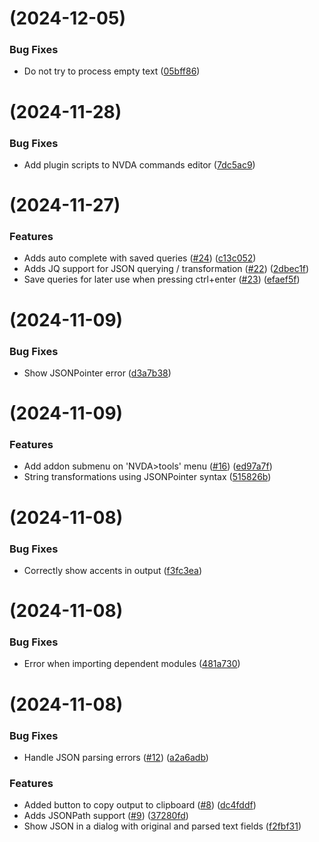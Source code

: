 #  (2024-12-05)

### Bug Fixes

* Do not try to process empty text ([05bff86](https://github.com/JosielSantos/nvda-json/commit/05bff8652c38caad18edfc36937020dbfa6f7ab9))

#  (2024-11-28)

### Bug Fixes

* Add plugin scripts to NVDA commands editor ([7dc5ac9](https://github.com/JosielSantos/nvda-json/commit/7dc5ac926d619690b473ea147c84135635ce5b18))

#  (2024-11-27)

### Features

* Adds auto complete with saved queries ([#24](https://github.com/JosielSantos/nvda-json/issues/24)) ([c13c052](https://github.com/JosielSantos/nvda-json/commit/c13c0522756b2c0f6078798bf941e33ed02cc8f0))
* Adds JQ support for JSON querying / transformation ([#22](https://github.com/JosielSantos/nvda-json/issues/22)) ([2dbec1f](https://github.com/JosielSantos/nvda-json/commit/2dbec1f951ef8e7a5186a5a271a0eb386e2e1b84))
* Save queries for later use when pressing ctrl+enter ([#23](https://github.com/JosielSantos/nvda-json/issues/23)) ([efaef5f](https://github.com/JosielSantos/nvda-json/commit/efaef5f18ae28e587a9ff800e551d260551008ee))

#  (2024-11-09)

### Bug Fixes

* Show JSONPointer error ([d3a7b38](https://github.com/JosielSantos/nvda-json/commit/d3a7b38af5689a0848e250213c3472eb9875e32c))

#  (2024-11-09)

### Features

* Add addon submenu on 'NVDA>tools' menu ([#16](https://github.com/JosielSantos/nvda-json/issues/16)) ([ed97a7f](https://github.com/JosielSantos/nvda-json/commit/ed97a7f6850ab78054e8132c605ee84ca8043584))
* String transformations using JSONPointer syntax ([515826b](https://github.com/JosielSantos/nvda-json/commit/515826b3a266449a1cfd8951b43673f4fb4e7ce3))

#  (2024-11-08)

### Bug Fixes

* Correctly show accents in output ([f3fc3ea](https://github.com/JosielSantos/nvda-json/commit/f3fc3ea40f769af863bc1c03786167170b0d392f))

#  (2024-11-08)

### Bug Fixes

* Error when importing dependent modules ([481a730](https://github.com/JosielSantos/nvda-json/commit/481a7307e178a0dd64ac16123878dfc4c9d7db24))

#  (2024-11-08)

### Bug Fixes

* Handle JSON parsing errors ([#12](https://github.com/JosielSantos/nvda-json/issues/12)) ([a2a6adb](https://github.com/JosielSantos/nvda-json/commit/a2a6adbc3ac0b70fbd7d6acdf13f469f20af8644))

### Features

* Added button to copy output to clipboard ([#8](https://github.com/JosielSantos/nvda-json/issues/8)) ([dc4fddf](https://github.com/JosielSantos/nvda-json/commit/dc4fddf944b1c037a80f3459816425021e8774d5))
* Adds JSONPath support ([#9](https://github.com/JosielSantos/nvda-json/issues/9)) ([37280fd](https://github.com/JosielSantos/nvda-json/commit/37280fd0cc0b4eff68d56a082ce73ea245616617))
* Show JSON in a dialog with original and parsed text fields ([f2fbf31](https://github.com/JosielSantos/nvda-json/commit/f2fbf310ebd8cd8e5e17e0654469af6cb3fd43ca))
